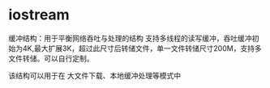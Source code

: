 # iostream
缓冲结构：用于平衡网络吞吐与处理的结构
支持多线程的读写缓冲，吞吐缓冲初始为4K,最大扩展3K，超过此尺寸后转储文件，单一文件转储尺寸200M，支持多文件转储。可以自行定制。

该结构可以用于在 大文件下载、本地缓冲处理等模式中
